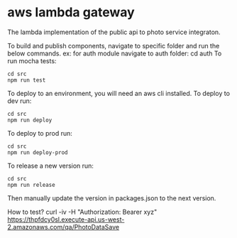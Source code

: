 # aws lambda gateway
The lambda implementation of the public api to photo service integraton.
 
To build and publish components, navigate to specific folder and run the below commands.
ex: for auth module navigate to auth folder: cd auth
To run mocha tests:
```
cd src
npm run test
```

To deploy to an environment, you will need an aws cli installed.
To deploy to dev run:
```
cd src
npm run deploy
```

To deploy to prod run:
```
cd src
npm run deploy-prod
```

To release a new version run:
```
cd src
npm run release
```

Then manually update the version in packages.json to the next version.

How to test?
curl -iv -H "Authorization: Bearer xyz" https://thpfdcy0sl.execute-api.us-west-2.amazonaws.com/qa/PhotoDataSave